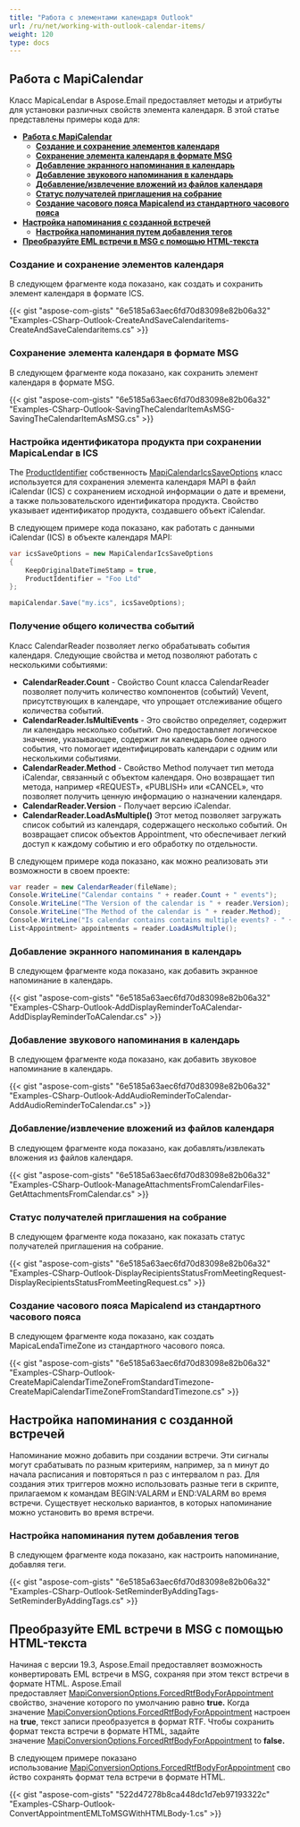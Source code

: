 ```yaml
---
title: "Работа с элементами календаря Outlook"
url: /ru/net/working-with-outlook-calendar-items/
weight: 120
type: docs
---
```



## **Работа с MapiCalendar**

Класс MapicaLendar в Aspose.Email предоставляет методы и атрибуты для установки различных свойств элемента календаря. В этой статье представлены примеры кода для:

- [**Работа с MapiCalendar**](#working-with-mapicalendar)
  - [**Создание и сохранение элементов календаря**](#creating-and-saving-calendar-items)
  - [**Сохранение элемента календаря в формате MSG**](#saving-the-calendar-item-as-msg)
  - [**Добавление экранного напоминания в календарь**](#adding-display-reminder-to-a-calendar)
  - [**Добавление звукового напоминания в календарь**](#adding-audio-reminder-to-a-calendar)
  - [**Добавление/извлечение вложений из файлов календаря**](#addretrieve-attachments-from-calendar-files)
  - [**Статус получателей приглашения на собрание**](#status-of-recipients-from-a-meeting-request)
  - [**Создание часового пояса Mapicalend из стандартного часового пояса**](#create-mapicalendartimezone-from-standard-timezone)
- [**Настройка напоминания с созданной встречей**](#setting-reminder-with-the-created-appointment)
  - [**Настройка напоминания путем добавления тегов**](#setting-a-reminder-by-adding-tags)
- [**Преобразуйте EML встречи в MSG с помощью HTML-текста**](#convert-appointment-eml-to-msg-with-html-body)
 
### **Создание и сохранение элементов календаря**

В следующем фрагменте кода показано, как создать и сохранить элемент календаря в формате ICS.

{{< gist "aspose-com-gists" "6e5185a63aec6fd70d83098e82b06a32" "Examples-CSharp-Outlook-CreateAndSaveCalendaritems-CreateAndSaveCalendaritems.cs" >}}

### **Сохранение элемента календаря в формате MSG**

В следующем фрагменте кода показано, как сохранить элемент календаря в формате MSG.

{{< gist "aspose-com-gists" "6e5185a63aec6fd70d83098e82b06a32" "Examples-CSharp-Outlook-SavingTheCalendarItemAsMSG-SavingTheCalendarItemAsMSG.cs" >}}

### **Настройка идентификатора продукта при сохранении MapicaLendar в ICS**

The [ProductIdentifier](https://reference.aspose.com/email/net/aspose.email.mapi/mapicalendaricssaveoptions/productidentifier/) собственность [MapiCalendarIcsSaveOptions](https://reference.aspose.com/email/net/aspose.email.mapi/mapicalendaricssaveoptions/#mapicalendaricssaveoptions-class) класс используется для сохранения элемента календаря MAPI в файл iCalendar (ICS) с сохранением исходной информации о дате и времени, а также пользовательского идентификатора продукта. Свойство указывает идентификатор продукта, создавшего объект iCalendar.

В следующем примере кода показано, как работать с данными iCalendar (ICS) в объекте календаря MAPI:

```cs
var icsSaveOptions = new MapiCalendarIcsSaveOptions
{
    KeepOriginalDateTimeStamp = true,
    ProductIdentifier = "Foo Ltd"
};

mapiCalendar.Save("my.ics", icsSaveOptions);
```
### **Получение общего количества событий**

Класс CalendarReader позволяет легко обрабатывать события календаря. Следующие свойства и метод позволяют работать с несколькими событиями:

- **CalendarReader.Count** - Свойство Count класса CalendarReader позволяет получить количество компонентов (событий) Vevent, присутствующих в календаре, что упрощает отслеживание общего количества событий.
- **CalendarReader.IsMultiEvents** - Это свойство определяет, содержит ли календарь несколько событий. Оно предоставляет логическое значение, указывающее, содержит ли календарь более одного события, что помогает идентифицировать календари с одним или несколькими событиями.
- **CalendarReader.Method** - Свойство Method получает тип метода iCalendar, связанный с объектом календаря. Оно возвращает тип метода, например «REQUEST», «PUBLISH» или «CANCEL», что позволяет получить ценную информацию о назначении календаря.
- **CalendarReader.Version** - Получает версию iCalendar.
- **CalendarReader.LoadAsMultiple()** Этот метод позволяет загружать список событий из календаря, содержащего несколько событий. Он возвращает список объектов Appointment, что обеспечивает легкий доступ к каждому событию и его обработку по отдельности.

В следующем примере кода показано, как можно реализовать эти возможности в своем проекте:

```cs
var reader = new CalendarReader(fileName);
Console.WriteLine("Calendar contains " + reader.Count + " events");
Console.WriteLine("The Version of the calendar is " + reader.Version);
Console.WriteLine("The Method of the calendar is " + reader.Method);
Console.WriteLine("Is calendar contains contains multiple events? - " + reader.IsMultiEvents);
List<Appointment> appointments = reader.LoadAsMultiple();
```

### **Добавление экранного напоминания в календарь**

В следующем фрагменте кода показано, как добавить экранное напоминание в календарь.

{{< gist "aspose-com-gists" "6e5185a63aec6fd70d83098e82b06a32" "Examples-CSharp-Outlook-AddDisplayReminderToACalendar-AddDisplayReminderToACalendar.cs" >}}

### **Добавление звукового напоминания в календарь**

В следующем фрагменте кода показано, как добавить звуковое напоминание в календарь.

{{< gist "aspose-com-gists" "6e5185a63aec6fd70d83098e82b06a32" "Examples-CSharp-Outlook-AddAudioReminderToCalendar-AddAudioReminderToCalendar.cs" >}}

### **Добавление/извлечение вложений из файлов календаря**

В следующем фрагменте кода показано, как добавлять/извлекать вложения из файлов календаря.

{{< gist "aspose-com-gists" "6e5185a63aec6fd70d83098e82b06a32" "Examples-CSharp-Outlook-ManageAttachmentsFromCalendarFiles-GetAttachmentsFromCalendar.cs" >}}

### **Статус получателей приглашения на собрание**

В следующем фрагменте кода показано, как показать статус получателей приглашения на собрание.

{{< gist "aspose-com-gists" "6e5185a63aec6fd70d83098e82b06a32" "Examples-CSharp-Outlook-DisplayRecipientsStatusFromMeetingRequest-DisplayRecipientsStatusFromMeetingRequest.cs" >}}

### **Создание часового пояса Mapicalend из стандартного часового пояса**

В следующем фрагменте кода показано, как создать MapicaLendaTimeZone из стандартного часового пояса.

{{< gist "aspose-com-gists" "6e5185a63aec6fd70d83098e82b06a32" "Examples-CSharp-Outlook-CreateMapiCalendarTimeZoneFromStandardTimezone-CreateMapiCalendarTimeZoneFromStandardTimezone.cs" >}}

## **Настройка напоминания с созданной встречей**

Напоминание можно добавить при создании встречи. Эти сигналы могут срабатывать по разным критериям, например, за n минут до начала расписания и повторяться n раз с интервалом n раз. Для создания этих триггеров можно использовать разные теги в скрипте, прилагаемом к командам BEGIN:VALARM и END:VALARM во время встречи. Существует несколько вариантов, в которых напоминание можно установить во время встречи.

### **Настройка напоминания путем добавления тегов**

В следующем фрагменте кода показано, как настроить напоминание, добавляя теги.

{{< gist "aspose-com-gists" "6e5185a63aec6fd70d83098e82b06a32" "Examples-CSharp-Outlook-SetReminderByAddingTags-SetReminderByAddingTags.cs" >}}

## **Преобразуйте EML встречи в MSG с помощью HTML-текста**

Начиная с версии 19.3, Aspose.Email предоставляет возможность конвертировать EML встречи в MSG, сохраняя при этом текст встречи в формате HTML. Aspose.Email предоставляет [MapiConversionOptions.ForcedRtfBodyForAppointment](https://reference.aspose.com/email/net/aspose.email.mapi/mapiconversionoptions/forcedrtfbodyforappointment/) свойство, значение которого по умолчанию равно **true.** Когда значение [MapiConversionOptions.ForcedRtfBodyForAppointment](https://reference.aspose.com/email/net/aspose.email.mapi/mapiconversionoptions/forcedrtfbodyforappointment/) настроен на **true**, текст записи преобразуется в формат RTF. Чтобы сохранить формат текста встречи в формате HTML, задайте значение [MapiConversionOptions.ForcedRtfBodyForAppointment](https://reference.aspose.com/email/net/aspose.email.mapi/mapiconversionoptions/forcedrtfbodyforappointment/) to **false.**

В следующем примере показано использование [MapiConversionOptions.ForcedRtfBodyForAppointment](https://reference.aspose.com/email/net/aspose.email.mapi/mapiconversionoptions/forcedrtfbodyforappointment/) свойство сохранять формат тела встречи в формате HTML.

{{< gist "aspose-com-gists" "522d47278b8ca448dc1d7eb97193322c" "Examples-CSharp-Outlook-ConvertAppointmentEMLToMSGWithHTMLBody-1.cs" >}}
